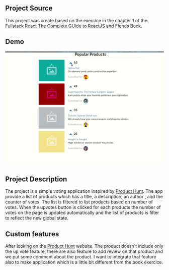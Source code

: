 ## Project Source
This project was create based on the exercice in the chapter 1 of the [Fullstack React The Complete GUide to ReactJS and Fiends](https://www.fullstackreact.com/) Book.
## Demo
![Voting App](public/voting_app.gif)

## Project Description
The project is a simple voting application inspired by [Product Hunt](producthunt.com). The app provide a list of products which has a title, a description, an author    , and the counter of votes. The list is filtered to list products based on number of votes. When the upvotes button is clicked for each products the number of votes on     the page is updated automatically and the list of products is filter to reflect the new global state.

## Custom features
After looking on the [Product Hunt](producthunt.com) website. The product doesn't include only the up vote feature, there are also feature to add review on that product and we put some comment about the product. I want to integrate that feature also to make application which is a little bit different from the book exercice.


